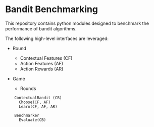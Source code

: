 # Bandit Benchmarking

This repository contains python modules designed to benchmark the performance of bandit algorithms.

The following high-level interfaces are leveraged:

 * Round
   * Contextual Features (CF)
   * Action Features (AF)
   * Action Rewards (AR)
 
 * Game
   * Rounds

```
    ContextualBandit (CB)
      Choose(CF, AF)
      Learn(CF, AF, AR)   
   
    Benchmarker
      Evaluate(CB)
```